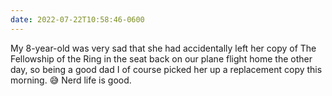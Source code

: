 ```yaml
---
date: 2022-07-22T10:58:46-0600
---
```


My 8-year-old was very sad that she had accidentally left her copy of The Fellowship of the Ring in the seat back on our plane flight home the other day, so being a good dad I of course picked her up a replacement copy this morning. 😅 Nerd life is good.